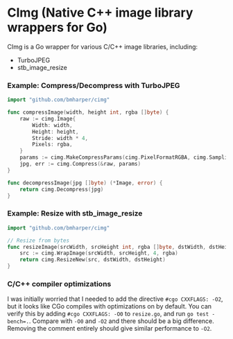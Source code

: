 # CImg (Native C++ image library wrappers for Go)

CImg is a Go wrapper for various C/C++ image libraries, including:

* TurboJPEG
* stb_image_resize

### Example: Compress/Decompress with TurboJPEG

```go
import "github.com/bmharper/cimg"

func compressImage(width, height int, rgba []byte) {
	raw := cimg.Image{
		Width: width,
		Height: height,
		Stride: width * 4,
		Pixels: rgba,
	}
	params := cimg.MakeCompressParams(cimg.PixelFormatRGBA, cimg.Sampling420, 35, 0)
	jpg, err := cimg.Compress(&raw, params)
}

func decompressImage(jpg []byte) (*Image, error) {
	return cimg.Decompress(jpg)
}
```

### Example: Resize with stb_image_resize

```go
import "github.com/bmharper/cimg"

// Resize from bytes
func resizeImage(srcWidth, srcHeight int, rgba []byte, dstWidth, dstHeight int) *cimg.Image {
	src := cimg.WrapImage(srcWidth, srcHeight, 4, rgba)
	return cimg.ResizeNew(src, dstWidth, dstHeight)
}
```

### C/C++ compiler optimizations
I was initially worried that I needed to add the directive `#cgo CXXFLAGS: -O2`, but it looks like
CGo compiles with optimizations on by default. You can verify this by adding `#cgo CXXFLAGS: -O0`
to `resize.go`, and run `go test -bench=.`. Compare with `-O0` and `-O2` and there should be
a big difference. Removing the comment entirely should give similar performance to `-O2`.
